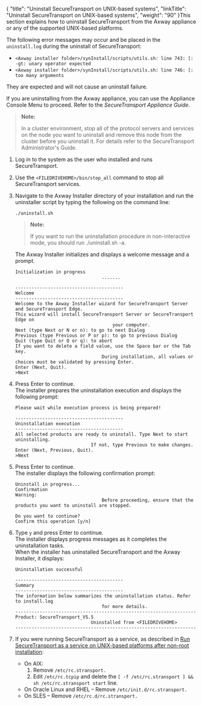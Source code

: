 {
    "title": "Uninstall SecureTransport on UNIX-based systems",
    "linkTitle": "Uninstall SecureTransport on UNIX-based systems",
    "weight": "90"
}This section explains how to uninstall <span class="mc-variable axway_variables.Component_Short_Name variable">SecureTransport</span> from the <span class="mc-variable axway_variables.Company_Name variable">Axway</span> appliance or any of the supported UNIX-based platforms.

The following error messages may occur and be placed in the `uninstall.log` during the uninstall of <span class="mc-variable axway_variables.Component_Short_Name variable">SecureTransport</span>:

-   `<Axway installer folder>/synInstall/scripts/utils.sh: line 743: [: -gt: unary operator expected`
-   `<Axway installer folder>/synInstall/scripts/utils.sh: line 746: [: too many arguments`

They are expected and will not cause an uninstall failure.

If you are uninstalling from the <span class="mc-variable axway_variables.Company_Name variable">Axway</span> appliance, you can use the Appliance Console Menu to proceed. Refer to the *<span class="mc-variable axway_variables.Component_Short_Name variable">SecureTransport</span> Appliance Guide*.

> **Note:**
>
> In a cluster environment, stop all of the protocol servers and services on the node you want to uninstall and remove this node from the cluster before you uninstall it. For details refer to the SecureTransport Administrator's Guide.

1.  Log in to the system as the user who installed and runs <span class="mc-variable axway_variables.Component_Short_Name variable">SecureTransport</span>.

2.  Use the `<FILEDRIVEHOME>/bin/stop_all` command to stop all <span class="mc-variable axway_variables.Component_Short_Name variable">SecureTransport</span> services.

3.  Navigate to the Axway Installer directory of your installation and run the uninstaller script by typing the following on the command line:

        ./uninstall.sh

      

    > **Note:**
    >
    > If you want to run the uninstallation procedure in non-interactive mode, you should run ./uninstall.sh -a.

      
    The <span class="mc-variable axway_variables.Company_Name variable">Axway</span> Installer initializes and displays a welcome message and a prompt.

        Initialization in progress
                                        .......

        ----------------------------------------
        Welcome
        ----------------------------------------
        Welcome to the Axway Installer wizard for SecureTransport Server and SecureTransport Edge.
        This wizard will install SecureTransport Server or SecureTransport Edge on
                                            your computer.
        Next (type Next or N or n): to go to next Dialog
        Previous (type Previous or P or p): to go to previous Dialog
        Quit (type Quit or Q or q): to abort
        If you want to delete a field value, use the Space bar or the Tab key.
                                        During installation, all values or choices must be validated by pressing Enter.
        Enter (Next, Quit).
        >Next

4.  Press Enter to continue.  
    The installer prepares the uninstallation execution and displays the following prompt:

        Please wait while execution process is being prepared!

        ----------------------------------------
        Uninstallation execution
        ----------------------------------------
        All selected products are ready to uninstall. Type Next to start uninstalling.
                                    If not, type Previous to make changes.
        Enter (Next, Previous, Quit).
        >Next

5.  Press Enter to continue.  
    The installer displays the following confirmation prompt:

        Uninstall in progress...
        Confirmation
        Warning:
                                        Before proceeding, ensure that the products you want to uninstall are stopped.
                                    
        Do you want to continue?
        Confirm this operation [y/n]

6.  Type `y` and press Enter to continue.  
    The installer displays progress messages as it completes the uninstallation tasks.  
    When the installer has uninstalled <span class="mc-variable axway_variables.Component_Short_Name variable">SecureTransport</span> and the <span class="mc-variable axway_variables.Company_Name variable">Axway</span> Installer, it displays:

        Uninstallation successful

        ----------------------------------------
        Summary
        ----------------------------------------
        The information below summarizes the uninstallation status. Refer to install.log
                                        for more details.
        -------------------------------------------------------------------
        Product: SecureTransport_V5.5
                                    Uninstalled from <FILEDRIVEHOME>
        -------------------------------------------------------------------

7.  If you were running <span class="mc-variable axway_variables.Component_Short_Name variable">SecureTransport</span> as a service, as described in <a href="../../install_overview/installing_on_unix_based_platforms/running_st_as_service_unix" class="MCXref xref">Run SecureTransport as a service on UNIX-based platforms after non-root installation</a>:
    -   On AIX:
        1.  Remove `/etc/rc.stransport.`
        2.  Edit `/etc/rc.tcpip` and delete the `[ -f /etc/rc.stransport ] && sh /etc/rc.stransport start` line.
    -   On Oracle Linux and RHEL – Remove `/etc/init.d/rc.stransport.`
    -   On SLES – Remove `/etc/rc.d/rc.stransport.`
